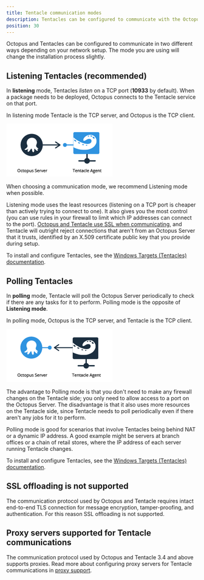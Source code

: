 ```yaml
---
title: Tentacle communication modes
description: Tentacles can be configured to communicate with the Octopus Server in Listening or Polling mode.
position: 30
---
```


Octopus and Tentacles can be configured to communicate in two different ways depending on your network setup. The mode you are using will change the installation process slightly.

## Listening Tentacles (recommended)

In **listening** mode, Tentacles *listen* on a TCP port (**10933** by default). When a package needs to be deployed, Octopus connects to the Tentacle service on that port.

In listening mode Tentacle is the TCP server, and Octopus is the TCP client.

![Octopus to Listening Tentacle communication](images/listening-tentacle.png "width=500")

When choosing a communication mode, we recommend Listening mode when possible.

Listening mode uses the least resources (listening on a TCP port is cheaper than actively trying to connect to one). It also gives you the most control (you can use rules in your firewall to limit which IP addresses can connect to the port). [Octopus and Tentacle use SSL when communicating](/docs/administration/security/octopus-tentacle-communication/index.md), and Tentacle will outright reject connections that aren't from an Octopus Server that it trusts, identified by an X.509 certificate public key that you provide during setup.

To install and configure Tentacles, see the [Windows Targets (Tentacles) documentation](/docs/infrastructure/deployment-targets/windows-targets/index.md).

## Polling Tentacles

In **polling** mode, Tentacle will poll the Octopus Server periodically to check if there are any tasks for it to perform. Polling mode is the opposite of **Listening mode**.

In polling mode, Octopus is the TCP server, and Tentacle is the TCP client.

![Polling Tentacle to Octopus communication](images/polling-tentacle.png "width=500")

The advantage to Polling mode is that you don't need to make any firewall changes on the Tentacle side; you only need to allow access to a port on the Octopus Server. The disadvantage is that it also uses more resources on the Tentacle side, since Tentacle needs to poll periodically even if there aren't any jobs for it to perform.

Polling mode is good for scenarios that involve Tentacles being behind NAT or a dynamic IP address. A good example might be servers at branch offices or a chain of retail stores, where the IP address of each server running Tentacle changes.

To install and configure Tentacles, see the [Windows Targets (Tentacles) documentation](/docs/infrastructure/deployment-targets/windows-targets/index.md).

## SSL offloading is not supported

The communication protocol used by Octopus and Tentacle requires intact end-to-end TLS connection for message encryption, tamper-proofing, and authentication. For this reason SSL offloading is not supported.

## Proxy servers supported for Tentacle communications

The communication protocol used by Octopus and Tentacle 3.4 and above supports proxies. Read more about configuring proxy servers for Tentacle communications in [proxy support](/docs/infrastructure/deployment-targets/proxy-support.md).
